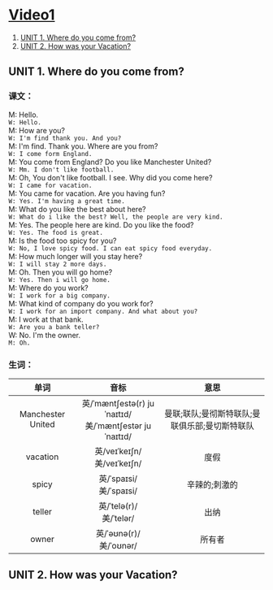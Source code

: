 # [Video1](https://www.youtube.com/watch?v=m1-Bx3h4cio&list=PLzVm1SmjPKc_OnC56MbILOmdXvGV_3kE9&index=44)
1. [UNIT 1. Where do you come from?](#1.1)
2. [UNIT 2. How was your Vacation?](#1.2)

## <span id="1.1">UNIT 1. Where do you come from?</span>
### 课文：
M: Hello.\
```W: Hello.```\
M: How are you?\
```W: I'm find thank you. And you?```\
M: I'm find. Thank you. Where are you from?\
```W: I come form England.```\
M: You come from England? Do you like Manchester United?\
```W: Mm. I don't like football.```\
M: Oh, You don't like football. I see. Why did you come here?\
```W: I came for vacation.```\
M: You came for vacation. Are you having fun?\
```W: Yes. I'm having a great time.```\
M: What do you like the best about here?\
```W: What do i like the best? Well, the people are very kind.```\
M: Yes. The people here are kind. Do you like the food?\
```W: Yes. The food is great.```\
M: Is the food too spicy for you?\
```W: No, I love spicy food. I can eat spicy food everyday.```\
M: How much longer will you stay here?\
```W: I will stay 2 more days.```\
M: Oh. Then you will go home?\
```W: Yes. Then i will go home.```\
M: Where do you work?\
```W: I work for a big company.```\
M: What kind of company do you work for?\
```W: I work for an import company. And what about you?```\
M: I work at that bank.\
```W: Are you a bank teller?```\
W: No. I'm the owner.\
```M: Oh.```

### 生词：

|单词|音标|意思|
|:---:|:---:|:---:|
|Manchester United|英/ˈmæntʃestə(r) juˈnaɪtɪd/<br /> 美/ˈmæntʃestər juˈnaɪtɪd/|曼联;联队;曼彻斯特联队;曼联俱乐部;曼切斯特联队|
|vacation|英/veɪˈkeɪʃn/<br /> 美/veɪˈkeɪʃn/|度假|
|spicy|英/ˈspaɪsi/<br /> 美/ˈspaɪsi/|辛辣的;刺激的|
|teller|英/ˈtelə(r)/<br /> 美/ˈtelər/|出纳|
|owner|英/ˈəʊnə(r)/<br/>美/ˈoʊnər/|所有者|

## <span id="1.2">UNIT 2. How was your Vacation?</span>